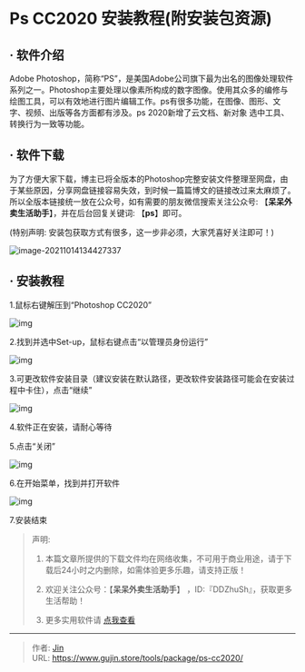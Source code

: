 # Ps CC2020 安装教程(附安装包资源)


## · 软件介绍
Adobe Photoshop，简称“PS”，是美国Adobe公司旗下最为出名的图像处理软件系列之一。Photoshop主要处理以像素所构成的数字图像。使用其众多的编修与绘图工具，可以有效地进行图片编辑工作。ps有很多功能，在图像、图形、文字、视频、出版等各方面都有涉及。ps 2020新增了云文档、新对象 选中工具、转换行为一致等功能。

## · 软件下载
为了方便大家下载，博主已将全版本的Photoshop完整安装文件整理至网盘，由于某些原因，分享网盘链接容易失效，到时候一篇篇博文的链接改过来太麻烦了。所以全版本链接统一放在公众号，如有需要的朋友微信搜索关注公众号: 【**呆呆外卖生活助手**】，并在后台回复关键词: 【**ps**】即可。

(特别声明: 安装包获取方式有很多，这一步非必须，大家凭喜好关注即可！)

![image-20211014134427337](https://img.gujin.store/img/image-20211014134427337.png)

## · 安装教程

1.鼠标右键解压到“Photoshop CC2020”

![img](https://img.gujin.store/img/v2-8c70d5a5672f252489df8ad0318e6cfe_720w.png)

2.找到并选中Set-up，鼠标右键点击“以管理员身份运行”

![img](https://img.gujin.store/img/v2-d1fee7654a9943e57c33e4fe755eb4f1_720w.png)

3.可更改软件安装目录（建议安装在默认路径，更改软件安装路径可能会在安装过程中卡住），点击“继续”

![img](https://img.gujin.store/img/v2-b4ea4edc651fabdea1af9bc8406aa319_720w.png)

4.软件正在安装，请耐心等待

5.点击“关闭”

![img](https://img.gujin.store/img/v2-64c0b002c0a1c6e264eb259b2261678d_720w.png)

6.在开始菜单，找到并打开软件

![img](https://img.gujin.store/img/v2-f949db6d9fd338c103d6cd20fb1feaa8_720w.png)

7.安装结束




> 声明: 
>
> 1. 本篇文章所提供的下载文件均在网络收集，不可用于商业用途，请于下载后24小时之内删除，如需体验更多乐趣，请支持正版！
>
> 2. 欢迎关注公众号：【**呆呆外卖生活助手**】 ，ID:『DDZhuSh』，获取更多生活帮助！
>
> 3. 更多实用软件请  [点我查看](/tools)


---

> 作者: [Jin](https://img.gujin.store/img/favicon.ico)  
> URL: https://www.gujin.store/tools/package/ps-cc2020/  

